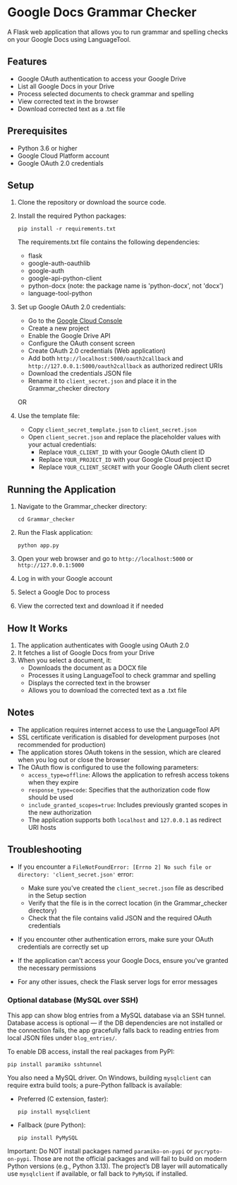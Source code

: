 # Google Docs Grammar Checker

A Flask web application that allows you to run grammar and spelling checks on your Google Docs using LanguageTool.

## Features

- Google OAuth authentication to access your Google Drive
- List all Google Docs in your Drive
- Process selected documents to check grammar and spelling
- View corrected text in the browser
- Download corrected text as a .txt file

## Prerequisites

- Python 3.6 or higher
- Google Cloud Platform account
- Google OAuth 2.0 credentials

## Setup

1. Clone the repository or download the source code.

2. Install the required Python packages:
   ```
   pip install -r requirements.txt
   ```

   The requirements.txt file contains the following dependencies:
   - flask
   - google-auth-oauthlib
   - google-auth
   - google-api-python-client
   - python-docx (note: the package name is 'python-docx', not 'docx')
   - language-tool-python

3. Set up Google OAuth 2.0 credentials:
   - Go to the [Google Cloud Console](https://console.cloud.google.com/)
   - Create a new project
   - Enable the Google Drive API
   - Configure the OAuth consent screen
   - Create OAuth 2.0 credentials (Web application)
   - Add both `http://localhost:5000/oauth2callback` and `http://127.0.0.1:5000/oauth2callback` as authorized redirect URIs
   - Download the credentials JSON file
   - Rename it to `client_secret.json` and place it in the Grammar_checker directory

   OR

4. Use the template file:
   - Copy `client_secret_template.json` to `client_secret.json`
   - Open `client_secret.json` and replace the placeholder values with your actual credentials:
     - Replace `YOUR_CLIENT_ID` with your Google OAuth client ID
     - Replace `YOUR_PROJECT_ID` with your Google Cloud project ID
     - Replace `YOUR_CLIENT_SECRET` with your Google OAuth client secret

## Running the Application

1. Navigate to the Grammar_checker directory:
   ```
   cd Grammar_checker
   ```

2. Run the Flask application:
   ```
   python app.py
   ```

3. Open your web browser and go to `http://localhost:5000` or `http://127.0.0.1:5000`

4. Log in with your Google account

5. Select a Google Doc to process

6. View the corrected text and download it if needed

## How It Works

1. The application authenticates with Google using OAuth 2.0
2. It fetches a list of Google Docs from your Drive
3. When you select a document, it:
   - Downloads the document as a DOCX file
   - Processes it using LanguageTool to check grammar and spelling
   - Displays the corrected text in the browser
   - Allows you to download the corrected text as a .txt file

## Notes

- The application requires internet access to use the LanguageTool API
- SSL certificate verification is disabled for development purposes (not recommended for production)
- The application stores OAuth tokens in the session, which are cleared when you log out or close the browser
- The OAuth flow is configured to use the following parameters:
  - `access_type=offline`: Allows the application to refresh access tokens when they expire
  - `response_type=code`: Specifies that the authorization code flow should be used
  - `include_granted_scopes=true`: Includes previously granted scopes in the new authorization
  - The application supports both `localhost` and `127.0.0.1` as redirect URI hosts

## Troubleshooting

- If you encounter a `FileNotFoundError: [Errno 2] No such file or directory: 'client_secret.json'` error:
  - Make sure you've created the `client_secret.json` file as described in the Setup section
  - Verify that the file is in the correct location (in the Grammar_checker directory)
  - Check that the file contains valid JSON and the required OAuth credentials

- If you encounter other authentication errors, make sure your OAuth credentials are correctly set up
- If the application can't access your Google Docs, ensure you've granted the necessary permissions
- For any other issues, check the Flask server logs for error messages

### Optional database (MySQL over SSH)

This app can show blog entries from a MySQL database via an SSH tunnel. Database access is optional — if the DB dependencies are not installed or the connection fails, the app gracefully falls back to reading entries from local JSON files under `blog_entries/`.

To enable DB access, install the real packages from PyPI:

```
pip install paramiko sshtunnel
```

You also need a MySQL driver. On Windows, building `mysqlclient` can require extra build tools; a pure-Python fallback is available:

- Preferred (C extension, faster):
  ```
  pip install mysqlclient
  ```
- Fallback (pure Python):
  ```
  pip install PyMySQL
  ```

Important: Do NOT install packages named `paramiko-on-pypi` or `pycrypto-on-pypi`. Those are not the official packages and will fail to build on modern Python versions (e.g., Python 3.13). The project’s DB layer will automatically use `mysqlclient` if available, or fall back to `PyMySQL` if installed.
